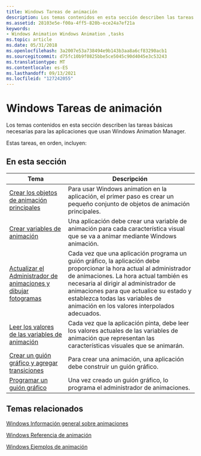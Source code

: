 ```yaml
---
title: Windows Tareas de animación
description: Los temas contenidos en esta sección describen las tareas básicas necesarias para las aplicaciones que usan Windows Animation Manager.
ms.assetid: 28103e5e-f00a-4ff5-820b-ece24a7ef21a
keywords:
- Windows Animation Windows Animation ,tasks
ms.topic: article
ms.date: 05/31/2018
ms.openlocfilehash: 3a2007e53a738494e9b143b3aa8a6cf83290acb1
ms.sourcegitcommit: d75fc10b9f0825bbe5ce5045c90d4045e3c53243
ms.translationtype: MT
ms.contentlocale: es-ES
ms.lasthandoff: 09/13/2021
ms.locfileid: "127242055"
---
```

# <a name="windows-animation-tasks"></a>Windows Tareas de animación

Los temas contenidos en esta sección describen las tareas básicas necesarias para las aplicaciones que usan Windows Animation Manager.

Estas tareas, en orden, incluyen:

## <a name="in-this-section"></a>En esta sección



| Tema                                                                                                | Descripción                                                                                                                                                                                                                                                                                           |
|------------------------------------------------------------------------------------------------------|-------------------------------------------------------------------------------------------------------------------------------------------------------------------------------------------------------------------------------------------------------------------------------------------------------|
| [Crear los objetos de animación principales](adding-animation-to-an-application.md)<br/>               | Para usar Windows animation en la aplicación, el primer paso es crear un pequeño conjunto de objetos de animación principales.<br/>                                                                                                                                                                           |
| [Crear variables de animación](create-animation-variables.md)<br/>                              | Una aplicación debe crear una variable de animación para cada característica visual que se va a animar mediante Windows animación.<br/>                                                                                                                                                            |
| [Actualizar el Administrador de animaciones y dibujar fotogramas](introducing-windows-animation-manager.md)<br/> | Cada vez que una aplicación programa un guión gráfico, la aplicación debe proporcionar la hora actual al administrador de animaciones. La hora actual también es necesaria al dirigir al administrador de animaciones para que actualice su estado y establezca todas las variables de animación en los valores interpolados adecuados.<br/> |
| [Leer los valores de las variables de animación](updating---application-driven-animation.md)<br/>         | Cada vez que la aplicación pinta, debe leer los valores actuales de las variables de animación que representan las características visuales que se animarán.<br/>                                                                                                                                  |
| [Crear un guión gráfico y agregar transiciones](updating---timer-driven-animation.md)<br/>          | Para crear una animación, una aplicación debe construir un guión gráfico.<br/>                                                                                                                                                                                                                        |
| [Programar un guión gráfico](scheduling-a-storyboard.md)<br/>                                      | Una vez creado un guión gráfico, lo programa el administrador de animaciones.<br/>                                                                                                                                                                                                                   |



 

## <a name="related-topics"></a>Temas relacionados

<dl> <dt>

[Windows Información general sobre animaciones](scenic-animation-api-overview.md)
</dt> <dt>

[Windows Referencia de animación](windows-animation-reference.md)
</dt> <dt>

[Windows Ejemplos de animación](windows-animation-samples.md)
</dt> </dl>

 

 





